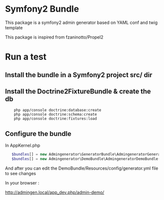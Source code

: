# Symfony2 Bundle

This package is a symfony2 admin generator based on YAML conf and twig template

This package is inspired from fzaninotto/Propel2


# Run a test

## Install the bundle in a Symfony2 project src/ dir

## Install the Doctrine2FixtureBundle & create the db

```schell 
	php app/console doctrine:database:create
	php app/console doctrine:schema:create
	php app/console doctrine:fixtures:load	
```

## Configure the bundle

In AppKernel.php

```php
   $bundles[] = new Admingenerator\GeneratorBundle\AdmingeneratorGeneratorBundle();
   $bundles[] = new Admingenerator\DemoBundle\AdmingeneratorDemoBundle();
```

And after you can edit the DemoBundle/Resources/config/generator.yml file to see changes

In your browser :

http://admingen.local/app_dev.php/admin-demo/


